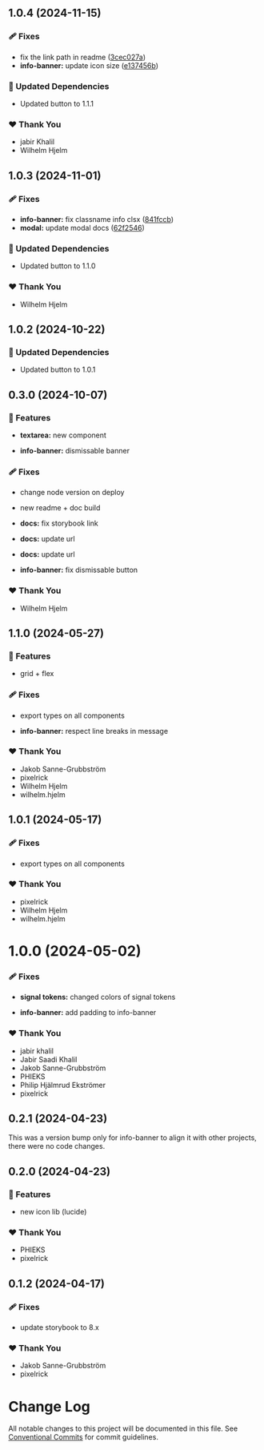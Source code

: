 ## 1.0.4 (2024-11-15)

### 🩹 Fixes

- fix the link path in readme ([3cec027a](https://github.com/migrationsverket/midas/commit/3cec027a))
- **info-banner:** update icon size ([e137456b](https://github.com/migrationsverket/midas/commit/e137456b))

### 🧱 Updated Dependencies

- Updated button to 1.1.1

### ❤️  Thank You

- jabir Khalil
- Wilhelm Hjelm

## 1.0.3 (2024-11-01)

### 🩹 Fixes

- **info-banner:** fix classname info clsx ([841fccb](https://github.com/migrationsverket/midas/commit/841fccb))
- **modal:** update modal docs ([62f2546](https://github.com/migrationsverket/midas/commit/62f2546))

### 🧱 Updated Dependencies

- Updated button to 1.1.0

### ❤️  Thank You

- Wilhelm Hjelm

## 1.0.2 (2024-10-22)

### 🧱 Updated Dependencies

- Updated button to 1.0.1

## 0.3.0 (2024-10-07)

### 🚀 Features

- **textarea:** new component

- **info-banner:** dismissable banner

### 🩹 Fixes

- change node version on deploy

- new readme + doc build

- **docs:** fix storybook link

- **docs:** update url

- **docs:** update url

- **info-banner:** fix dismissable button

### ❤️ Thank You

- Wilhelm Hjelm

## 1.1.0 (2024-05-27)

### 🚀 Features

- grid + flex

### 🩹 Fixes

- export types on all components

- **info-banner:** respect line breaks in message

### ❤️ Thank You

- Jakob Sanne-Grubbström
- pixelrick
- Wilhelm Hjelm
- wilhelm.hjelm

## 1.0.1 (2024-05-17)

### 🩹 Fixes

- export types on all components

### ❤️ Thank You

- pixelrick
- Wilhelm Hjelm
- wilhelm.hjelm

# 1.0.0 (2024-05-02)

### 🩹 Fixes

- **signal tokens:** changed colors of signal tokens

- **info-banner:** add padding to info-banner

### ❤️ Thank You

- jabir khalil
- Jabir Saadi Khalil
- Jakob Sanne-Grubbström
- PHIEKS
- Philip Hjälmrud Ekströmer
- pixelrick

## 0.2.1 (2024-04-23)

This was a version bump only for info-banner to align it with other projects, there were no code changes.

## 0.2.0 (2024-04-23)

### 🚀 Features

- new icon lib (lucide)

### ❤️ Thank You

- PHIEKS
- pixelrick

## 0.1.2 (2024-04-17)

### 🩹 Fixes

- update storybook to 8.x

### ❤️ Thank You

- Jakob Sanne-Grubbström
- pixelrick

# Change Log

All notable changes to this project will be documented in this file.
See [Conventional Commits](https://conventionalcommits.org) for commit guidelines.

